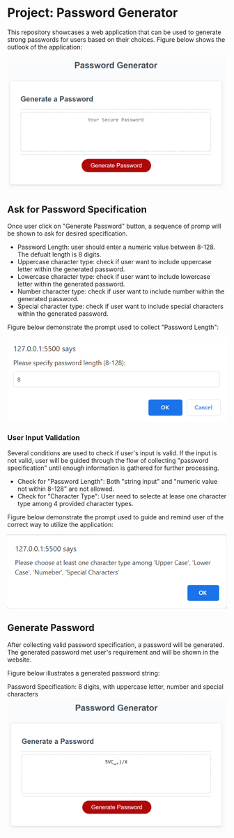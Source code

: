# Project: Password Generator
This repository showcases a web application that can be used to generate strong passwords for users based on their choices. Figure below shows the outlook of the application:

![Alt text](/Assets/PasswordGenerator_01.png?raw=true "Website layout")


## Ask for Password Specification
Once user click on "Generate Password" button, a sequence of promp will be shown to ask for desired specification. 

- Password Length: user should enter a numeric value between 8-128. The defualt length is 8 digits. 
- Uppercase character type: check if user want to include uppercase letter within the generated password.
- Lowercase character type: check if user want to include lowercase letter within the generated password.
- Number character type: check if user want to include number within the generated password.
- Special character type: check if user want to include special characters within the generated password.

Figure below demonstrate the prompt used to collect "Password Length":

![Alt text](/Assets/PasswordGenerator_02.png?raw=true "Prompt: Ask for Specification")

### User Input Validation
Several conditions are used to check if user's input is valid. If the input is not valid, user will be guided through the flow of collecting "password specification" until enough information is gathered for further processing.

- Check for "Password Length": Both "string input" and "numeric value not within 8-128" are not allowed.
- Check for "Character Type": User need to selecte at lease one character type among 4 provided character types.

Figure below demonstrate the prompt used to guide and remind user of the correct way to utilize the application:

![Alt text](/Assets/PasswordGenerator_03.png?raw=true "Prompt: Input Validation")

## Generate Password
After collecting valid password specification, a password will be generated. The generated password met user's requirement and will be shown in the website.

Figure below illustrates a generated password string:

Password Specification: 8 digits, with uppercase letter, number and special characters
![Alt text](/Assets/PasswordGenerator_04.png?raw=true "Prompt: Ask for Specification")
